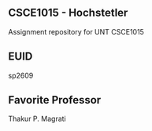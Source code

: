 ## CSCE1015 - Hochstetler
Assignment repository for UNT CSCE1015
## EUID
sp2609
## Favorite Professor
Thakur P. Magrati
